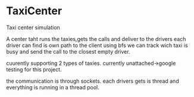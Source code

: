 # TaxiCenter
Taxi center simulation

A center taht runs the taxies,gets the calls and deliver to the drivers
each driver can find is own path to the client using bfs
we can track wich taxi is busy and send the call to the closest empty driver.

cuurently supporting 2 types of taxies.
currently unattached->google testing for this project.

the communication is through sockets.
each drivers gets is thread and everything is running in a thread pool.

